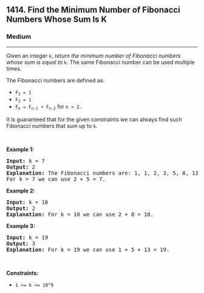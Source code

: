 <h2>1414. Find the Minimum Number of Fibonacci Numbers Whose Sum Is K</h2><h3>Medium</h3><hr><div><p>Given an integer&nbsp;<code>k</code>, <em>return the minimum number of Fibonacci numbers whose sum is equal to </em><code>k</code>. The same Fibonacci number can be used multiple times.</p>

<p>The Fibonacci numbers are defined as:</p>

<ul>
	<li><code>F<sub>1</sub> = 1</code></li>
	<li><code>F<sub>2</sub> = 1</code></li>
	<li><code>F<sub>n</sub> = F<sub>n-1</sub> + F<sub>n-2</sub></code> for <code>n &gt; 2.</code></li>
</ul>
It is guaranteed that for the given constraints we can always find such Fibonacci numbers that sum up to <code>k</code>.
<p>&nbsp;</p>
<p><strong>Example 1:</strong></p>

<pre><strong>Input:</strong> k = 7
<strong>Output:</strong> 2 
<strong>Explanation:</strong> The Fibonacci numbers are: 1, 1, 2, 3, 5, 8, 13, ... 
For k = 7 we can use 2 + 5 = 7.</pre>

<p><strong>Example 2:</strong></p>

<pre><strong>Input:</strong> k = 10
<strong>Output:</strong> 2 
<strong>Explanation:</strong> For k = 10 we can use 2 + 8 = 10.
</pre>

<p><strong>Example 3:</strong></p>

<pre><strong>Input:</strong> k = 19
<strong>Output:</strong> 3 
<strong>Explanation:</strong> For k = 19 we can use 1 + 5 + 13 = 19.
</pre>

<p>&nbsp;</p>
<p><strong>Constraints:</strong></p>

<ul>
	<li><code>1 &lt;= k &lt;= 10^9</code></li>
</ul>
</div>
